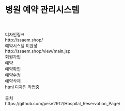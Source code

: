 # 병원 예약 관리시스템
<br>
<br>
디자인링크<br>
http://ssaem.shop/
<br>
예약시스템 미완성<br>
http://ssaem.shop/view/main.jsp
<br>
회원가입<br>
예약<br>
예약확인<br>
예약수정<br>
예약삭제<br>
html 디자인 작업중<br>
<br>
출처<br>
https://github.com/pese2912/Hospital_Reservation_Page/
